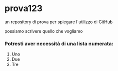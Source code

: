 # prova123
un repository di prova per spiegare l'utilizzo di GitHub

possiamo scrivere quello che vogliamo

### Potresti aver necessità di una lista numerata:

1. Uno
2. Due
3. Tre


